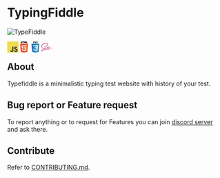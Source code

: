 # TypingFiddle

![TypeFiddle](https://cdn.discordapp.com/attachments/741555336980201483/885015933754691614/unknown.png)

<img align="left" alt="JavaScript" width="26px" src="https://raw.githubusercontent.com/github/explore/80688e429a7d4ef2fca1e82350fe8e3517d3494d/topics/javascript/javascript.png" />
<img align="left" alt="HTML5" width="26px" src="https://raw.githubusercontent.com/github/explore/80688e429a7d4ef2fca1e82350fe8e3517d3494d/topics/html/html.png" />
<img align="left" alt="CSS3" width="26px" src="https://raw.githubusercontent.com/github/explore/80688e429a7d4ef2fca1e82350fe8e3517d3494d/topics/css/css.png" />
<img align="left" alt="CSS3" width="26px" src="https://raw.githubusercontent.com/github/explore/80688e429a7d4ef2fca1e82350fe8e3517d3494d/topics/sass/sass.png" />
<br />

## About
Typefiddle is a minimalistic typing test website  with history of your test.

## Bug report or Feature request
To report anything or to request for Features  you can join [discord server](https://discord.io/prituhq) and ask there.

## Contribute
Refer to [CONTRIBUTING.md](https://github.com/pritudev/typingFiddle/blob/master/CONTRIBUTING.md).
